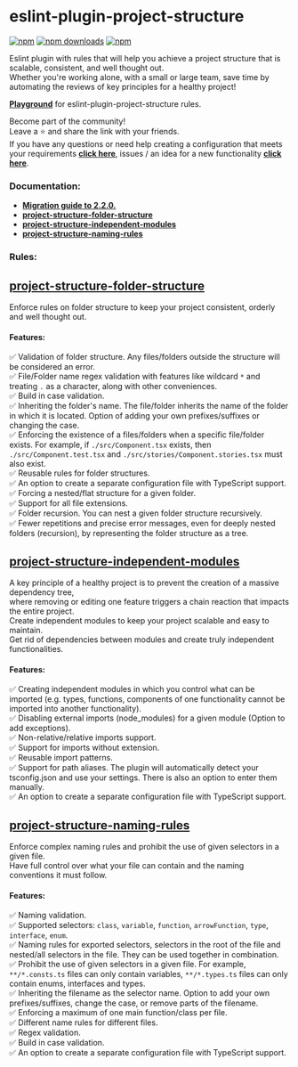 # eslint-plugin-project-structure

[![npm](https://img.shields.io/npm/v/eslint-plugin-project-structure.svg)](https://www.npmjs.com/package/eslint-plugin-project-structure)
[![npm downloads](https://img.shields.io/npm/dy/eslint-plugin-project-structure.svg?maxAge=2592000)](https://www.npmtrends.com/eslint-plugin-project-structure)
[![npm](https://img.shields.io/npm/l/eslint-plugin-project-structure)](https://github.com/Igorkowalski94/eslint-plugin-project-structure/blob/main/LICENCE)

Eslint plugin with rules that will help you achieve a project structure that is scalable, consistent, and well thought out.<br>
Whether you're working alone, with a small or large team, save time by automating the reviews of key principles for a healthy project!

[**Playground**](https://github.com/Igorkowalski94/eslint-plugin-project-structure-playground) for eslint-plugin-project-structure rules.

Become part of the community!<br>
Leave a ⭐ and share the link with your friends.<br>
If you have any questions or need help creating a configuration that meets your requirements **[click here](https://github.com/Igorkowalski94/eslint-plugin-project-structure/discussions)**, issues / an idea for a new functionality **[click here](https://github.com/Igorkowalski94/eslint-plugin-project-structure/issues/new/choose)**.

### Documentation:

- **[Migration guide to 2.2.0.](https://github.com/Igorkowalski94/eslint-plugin-project-structure/blob/main/documentation/migration-to-2.2.0.md)**
- **[project-structure-folder-structure](https://github.com/Igorkowalski94/eslint-plugin-project-structure/blob/main/documentation/project-structure-folder-structure.md)**
- **[project-structure-independent-modules](https://github.com/Igorkowalski94/eslint-plugin-project-structure/blob/main/documentation/project-structure-independent-modules.md)**
- **[project-structure-naming-rules](https://github.com/Igorkowalski94/eslint-plugin-project-structure/blob/main/documentation/project-structure-naming-rules.md)**

### Rules:

## **[project-structure-folder-structure](https://github.com/Igorkowalski94/eslint-plugin-project-structure/blob/main/documentation/project-structure-folder-structure.md)**

Enforce rules on folder structure to keep your project consistent, orderly and well thought out.

#### Features:

✅ Validation of folder structure. Any files/folders outside the structure will be considered an error.<br>
✅ File/Folder name regex validation with features like wildcard `*` and treating `.` as a character, along with other conveniences.<br>
✅ Build in case validation.<br>
✅ Inheriting the folder's name. The file/folder inherits the name of the folder in which it is located. Option of adding your own prefixes/suffixes or changing the case.<br>
✅ Enforcing the existence of a files/folders when a specific file/folder exists. For example, if `./src/Component.tsx` exists, then `./src/Component.test.tsx` and `./src/stories/Component.stories.tsx` must also exist.<br>
✅ Reusable rules for folder structures.<br>
✅ An option to create a separate configuration file with TypeScript support.<br>
✅ Forcing a nested/flat structure for a given folder.<br>
✅ Support for all file extensions.<br>
✅ Folder recursion. You can nest a given folder structure recursively.<br>
✅ Fewer repetitions and precise error messages, even for deeply nested folders (recursion), by representing the folder structure as a tree.<br>

## **[project-structure-independent-modules](https://github.com/Igorkowalski94/eslint-plugin-project-structure/blob/main/documentation/project-structure-independent-modules.md)**

A key principle of a healthy project is to prevent the creation of a massive dependency tree,<br>
where removing or editing one feature triggers a chain reaction that impacts the entire project.<br>
Create independent modules to keep your project scalable and easy to maintain.<br>
Get rid of dependencies between modules and create truly independent functionalities.<br>

#### Features:

✅ Creating independent modules in which you control what can be imported (e.g. types, functions, components of one functionality cannot be imported into another functionality).<br>
✅ Disabling external imports (node_modules) for a given module (Option to add exceptions). <br>
✅ Non-relative/relative imports support. <br>
✅ Support for imports without extension. <br>
✅ Reusable import patterns. <br>
✅ Support for path aliases. The plugin will automatically detect your tsconfig.json and use your settings. There is also an option to enter them manually.<br>
✅ An option to create a separate configuration file with TypeScript support.<br>

## **[project-structure-naming-rules](https://github.com/Igorkowalski94/eslint-plugin-project-structure/blob/main/documentation/project-structure-naming-rules.md)**

Enforce complex naming rules and prohibit the use of given selectors in a given file.<br>
Have full control over what your file can contain and the naming conventions it must follow.<br>

#### Features:

✅ Naming validation.<br>
✅ Supported selectors: `class`, `variable`, `function`, `arrowFunction`, `type`, `interface`, `enum`.<br>
✅ Naming rules for exported selectors, selectors in the root of the file and nested/all selectors in the file. They can be used together in combination.<br>
✅ Prohibit the use of given selectors in a given file. For example, `**/*.consts.ts` files can only contain variables, `**/*.types.ts` files can only contain enums, interfaces and types.<br>
✅ Inheriting the filename as the selector name. Option to add your own prefixes/suffixes, change the case, or remove parts of the filename.<br>
✅ Enforcing a maximum of one main function/class per file.<br>
✅ Different name rules for different files.<br>
✅ Regex validation.<br>
✅ Build in case validation.<br>
✅ An option to create a separate configuration file with TypeScript support.<br>
